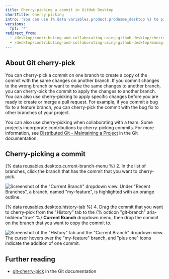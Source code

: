 ```yaml
---
title: Cherry-picking a commit in GitHub Desktop
shortTitle: Cherry-picking 
intro: 'You can use {% data variables.product.prodname_desktop %} to pick a specific commit on one branch and copy the commit to another branch.'
versions:
  fpt: '*'
redirect_from:
  - /desktop/contributing-and-collaborating-using-github-desktop/cherry-picking-a-commit
  - /desktop/contributing-and-collaborating-using-github-desktop/managing-commits/cherry-picking-a-commit
---
```

## About Git cherry-pick

You can cherry-pick a commit on one branch to create a copy of the commit with the same changes on another branch. If you commit changes to the wrong branch or want to make the same changes to another branch, you can cherry-pick the commit to apply the changes to another branch. You can also use cherry-picking to apply specific changes before you are ready to create or merge a pull request. For example, if you commit a bug fix to a feature branch, you can cherry-pick the commit with the bug fix to other branches of your project.

You can also use cherry-picking when collaborating with a team. Some projects incorporate contributions by cherry-picking commits. For more information, see [Distributed Git - Maintaining a Project](https://git-scm.com/book/en/v2/Distributed-Git-Maintaining-a-Project#_rebase_cherry_pick) in the Git documentation.

## Cherry-picking a commit

{% data reusables.desktop.current-branch-menu %}
2. In the list of branches, click the branch that has the commit that you want to cherry-pick.

  ![Screenshot of the "Current Branch" dropdown view. Under "Recent Branches", a branch, named "my-feature", is highlighted with an orange outline.](/assets/images/help/desktop/select-branch-from-dropdown.png)

{% data reusables.desktop.history-tab %}
4. Drag the commit that you want to cherry-pick from the "History" tab to the {% octicon "git-branch" aria-hidden="true" %} **Current Branch** dropdown menu, then drop the commit on the branch that you want to copy the commit to.

  ![Screenshot of the "History" tab and the "Current Branch" dropdown view. The cursor hovers over the "my-feature" branch, and "plus one" icons indicate the addition of one commit.](/assets/images/help/desktop/cherry-picking.png)

## Further reading
- [git-cherry-pick](https://git-scm.com/docs/git-cherry-pick) in the Git documentation
